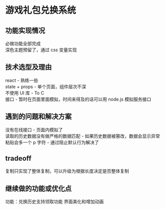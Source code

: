 # 游戏礼包兑换系统

## 功能实现情况

必做功能全部完成  
深色主题预留了，通过 css 变量实现

## 技术选型及理由

react - 熟练一些  
state + props - 单个页面，组件层次不深  
不使用 UI 库 - To C  
接口 - 暂时在页面里面模拟，时间来得及的话可以用 node.js 模拟服务接口

## 遇到的问题和解决方案

没有在线接口 - 页面内模拟了  
读取的历史数据没有做严格的数据匹配 - 如果历史数据被篡改，数据会显示异常  
粘贴会多一个 p 字符 - 通过阻止默认行为解决了

## tradeoff

复制只实现了整体复制，可以升级为根据长度决定是否整体复制

## 继续做的功能或优化点

功能：兑换历史支持领取功能
界面美化和增加动画
